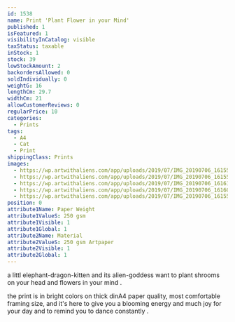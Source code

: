 ```yaml
---
id: 1538
name: Print 'Plant Flower in your Mind'
published: 1
isFeatured: 1
visibilityInCatalog: visible
taxStatus: taxable
inStock: 1
stock: 39
lowStockAmount: 2
backordersAllowed: 0
soldIndividually: 0
weightG: 16
lengthCm: 29.7
widthCm: 21
allowCustomerReviews: 0
regularPrice: 10
categories:
  - Prints
tags:
  - A4
  - Cat
  - Print
shippingClass: Prints
images:
  - https://wp.artwithaliens.com/app/uploads/2019/07/IMG_20190706_161550-01-scaled.jpeg
  - https://wp.artwithaliens.com/app/uploads/2019/07/IMG_20190706_161554-01-scaled.jpeg
  - https://wp.artwithaliens.com/app/uploads/2019/07/IMG_20190706_161619-01-scaled.jpeg
  - https://wp.artwithaliens.com/app/uploads/2019/07/IMG_20190706_161607-01-scaled.jpeg
  - https://wp.artwithaliens.com/app/uploads/2019/07/IMG_20190706_161559-01-scaled.jpeg
position: 0
attribute1Name: Paper Weight
attribute1ValueS: 250 gsm
attribute1Visible: 1
attribute1Global: 1
attribute2Name: Material
attribute2ValueS: 250 gsm Artpaper
attribute2Visible: 1
attribute2Global: 1
---
```


a littl elephant-dragon-kitten and its alien-goddess want to plant shrooms on your head and flowers in your mind .

the print is in bright colors on thick dinA4 paper quality, most comfortable framing size, and it's here to give you a blooming energy and much joy for your day and to remind you to dance constantly .

